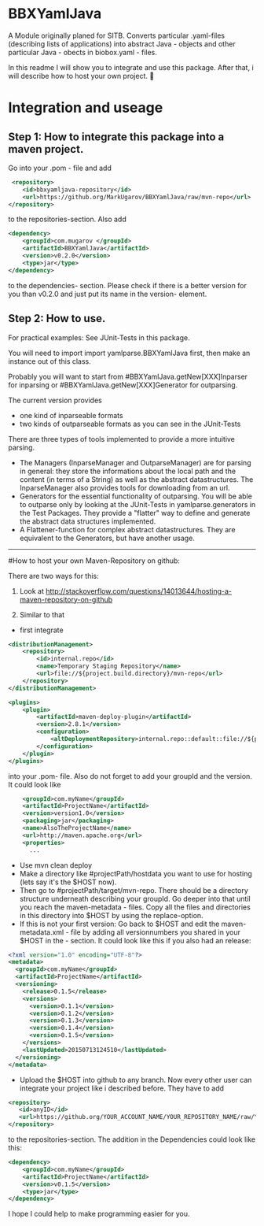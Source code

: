 # BBXYamlJava
A Module originally planed for SITB. Converts particular .yaml-files (describing lists of applications) into abstract Java - objects and other particular Java - obects in biobox.yaml  - files.

In this readme I will show you to integrate and use this package. After that, i will describe how to host your own project. 

# Integration and useage 
## Step 1: How to integrate this package into a maven project.

Go into your .pom - file and add 
~~~XML
 <repository>
    <id>bbxyamljava-repository</id>
    <url>https://github.org/MarkUgarov/BBXYamlJava/raw/mvn-repo</url>
</repository>
~~~
to the repositories-section. Also add
~~~XML
<dependency>
    <groupId>com.mugarov </groupId>
    <artifactId>BBXYamlJava</artifactId>
    <version>v0.2.0</version>
    <type>jar</type>
</dependency>
~~~
to the dependencies- section. Please check if there is a better version for you than v0.2.0 and just put its name in the version- element. 

## Step 2: How to use.

For practical examples: See JUnit-Tests in this package. 

You will need to import import yamlparse.BBXYamlJava first, then make an instance out of this class. 

Probably you will want to start from #BBXYamlJava.getNew[XXX]Inparser for inparsing or #BBXYamlJava.getNew[XXX]Generator for outparsing.

The current version provides 
- one kind of inparseable formats
- two kinds of outparseable formats
as you can see in the JUnit-Tests

There are three types of tools implemented to provide a more intuitive parsing. 
 - The Managers (InparseManager and OutparseManager) are for parsing in general: they store the informations about the local path and the content (in terms of a String) as well as the abstract datastructures. The InparseManager also provides tools for downloading from an url.
 - Generators for the essential functionality of outparsing. You will be able to outparse only by looking at the JUnit-Tests in yamlparse.generators in the Test Packages. They provide a "flatter" way to define and generate the abstract data structures implemented. 
 - A Flattener-function for complex abstract datastructures. They are equivalent to the Generators, but have another usage.

___

#How to host your own Maven-Repository on github:

There are two ways for this: 

1. Look at http://stackoverflow.com/questions/14013644/hosting-a-maven-repository-on-github

2. Similar to that 

 - first integrate

~~~XML
<distributionManagement>
    <repository>
        <id>internal.repo</id>
        <name>Temporary Staging Repository</name>
        <url>file://${project.build.directory}/mvn-repo</url>
    </repository>
</distributionManagement>

<plugins>
    <plugin>
        <artifactId>maven-deploy-plugin</artifactId>
        <version>2.8.1</version>
        <configuration>
            <altDeploymentRepository>internal.repo::default::file://${project.build.directory}/mvn-repo</altDeploymentRepository>
        </configuration>
    </plugin>
</plugins>
~~~
into your .pom- file. Also do not forget to add your groupId and the version. It could look like 
~~~XML
    <groupId>com.myName</groupId>
    <artifactId>ProjectName</artifactId>
    <version>version1.0</version>
    <packaging>jar</packaging>
    <name>AlsoTheProjectName</name>
    <url>http://maven.apache.org</url>
    <properties>
      ...
~~~

- Use mvn clean deploy 
- Make a directory like #projectPath/hostdata you want to use for hosting (lets say it's the $HOST now). 
- Then go to #projectPath/target/mvn-repo. There should be a directory structure underneath describing your groupId. Go deeper into that until you reach the maven-metadata - files. Copy all the files and directories in this directory into $HOST by using the replace-option.
- If this is not your first version: Go back to $HOST and edit the maven-metadata.xml - file by adding all versionnumbers you shared in your $HOST in the <versioning> - section. 
It could look like this if you also had an release:
~~~XML
<?xml version="1.0" encoding="UTF-8"?>
<metadata>
  <groupId>com.myName</groupId>
  <artifactId>ProjectName</artifactId>
  <versioning>
    <release>0.1.5</release> 
    <versions>
      <version>0.1.1</version>
      <version>0.1.2</version>
      <version>0.1.3</version>
      <version>0.1.4</version>
      <version>0.1.5</version>
    </versions>
    <lastUpdated>20150713124510</lastUpdated>
  </versioning>
</metadata>
~~~

- Upload the $HOST into github to any branch. Now every other user can integrate your project like i described before.  They have to add

 ~~~XML
 <repository>
    <id>anyID</id>
    <url>https://github.org/YOUR_ACCOUNT_NAME/YOUR_REPOSITORY_NAME/raw/YOUR_BRANCH_NAME</url>
</repository>
~~~

to the repositories-section. The addition in the Dependencies could look like this:
~~~XML
<dependency>
    <groupId>com.myName</groupId>
    <artifactId>ProjectName</artifactId>
    <version>v0.1.5</version>
    <type>jar</type>
</dependency>
~~~

I hope I could help to make programming easier for you. 



